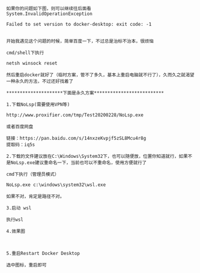     如果你的问题如下图，则可以继续往后面看
    System.InvalidOperationException
    
    Failed to set version to docker-desktop: exit code: -1
    
    
    开始我遇见这个问题的时候，简单百度一下，不过总是治标不治本，很烦恼
    
    cmd/shell下执行
    
    netsh winsock reset
    
    然后重启docker就好了（临时方案，管不了多久，基本上重启电脑就不行了），久而久之就渴望一种永久的方法，不过还好找着了
    
    *********************下面是永久方案**************************
    
    1.下载NoLsp(需要使用VPN等)
    
    http://www.proxifier.com/tmp/Test20200228/NoLsp.exe
    
    或者百度网盘
    
    链接：https://pan.baidu.com/s/14nxzeKvpjf5zSL8Mcu4r8g
    提取码：iq5s
    
    2.下载的文件建议放在C:\Windows\System32下，也可以随便放，位置你知道就行，如果不是NoLsp.exe建议重命名一下，当前也可以不重命名，使用方便就行了
    
    cmd下执行（管理员模式）
    
    NoLsp.exe c:\windows\system32\wsl.exe
    
    如果不对，肯定是路径不对。
    
    3.启动 wsl
    
    执行wsl
    
    4.效果图
    
    
    
    5.重启Restart Docker Desktop
    
    选中图标，重启即可
